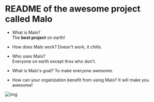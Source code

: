 # README of the awesome project called Malo

- What is Malo?  
The **best project** on earth!

- How does Malo work?
Doesn't work, it chills.

- Who uses Malo?  
Everyone on earth except thos who don't.

- What is Malo's goal?
To make everyone awesome.

- How can your organization benefit from using Malo?
It will make you awesome!

![img](http://www.rdrwa.ca/sites/rdrwa.ca/files/civicrm/persist/contribute/images/AWESOMEmeter.gif)
